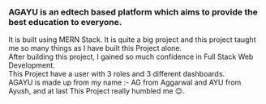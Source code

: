 ### AGAYU is an edtech based platform which aims to provide the best education to everyone. 
It is built using MERN Stack. It is quite a big project and this project taught me so many things as I have built this Project alone. <br/>
After building this project, I gained so much confidence in Full Stack Web Development. <br/>
This Project have a user with 3 roles and 3 different dashboards.<br/>
AGAYU is made up from my name :- AG from Aggarwal and AYU from Ayush, and at last This Project really humbled me 😌.
